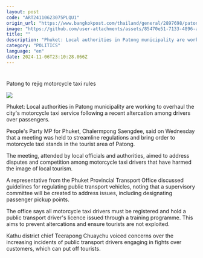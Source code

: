 ```yaml
---
layout: post
code: "ART24110623075PLQU1"
origin_url: "https://www.bangkokpost.com/thailand/general/2897698/patong-to-rejig-motorcycle-taxi-rules"
image: "https://github.com/user-attachments/assets/85470e51-7133-4896-a1be-8848fcc48c44"
title: ""
description: "Phuket: Local authorities in Patong municipality are working to overhaul the city"
category: "POLITICS"
language: "en"
date: 2024-11-06T23:10:28.066Z
---
```


# 

Patong to rejig motorcycle taxi rules

![](https://github.com/user-attachments/assets/da6622a7-de89-49e0-9bb0-8b186437e70c)

Phuket: Local authorities in Patong municipality are working to overhaul the city's motorcycle taxi service following a recent altercation among drivers over passengers.

People's Party MP for Phuket, Chalermpong Saengdee, said on Wednesday that a meeting was held to streamline regulations and bring order to motorcycle taxi stands in the tourist area of Patong.

The meeting, attended by local officials and authorities, aimed to address disputes and competition among motorcycle taxi drivers that have harmed the image of local tourism.

A representative from the Phuket Provincial Transport Office discussed guidelines for regulating public transport vehicles, noting that a supervisory committee will be created to address issues, including designating passenger pickup points.

The office says all motorcycle taxi drivers must be registered and hold a public transport driver's licence issued through a training programme. This aims to prevent altercations and ensure tourists are not exploited.

Kathu district chief Teerapong Chuaychu voiced concerns over the increasing incidents of public transport drivers engaging in fights over customers, which can put off tourists.